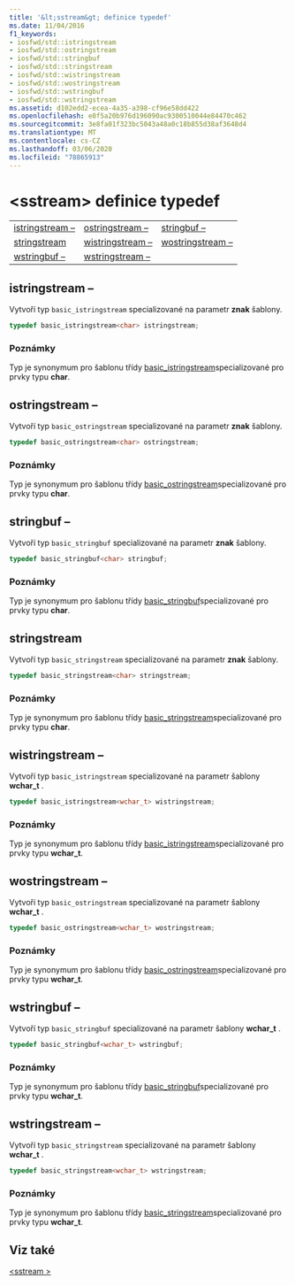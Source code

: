 ```yaml
---
title: '&lt;sstream&gt; definice typedef'
ms.date: 11/04/2016
f1_keywords:
- iosfwd/std::istringstream
- iosfwd/std::ostringstream
- iosfwd/std::stringbuf
- iosfwd/std::stringstream
- iosfwd/std::wistringstream
- iosfwd/std::wostringstream
- iosfwd/std::wstringbuf
- iosfwd/std::wstringstream
ms.assetid: d102edd2-ecea-4a35-a398-cf96e58dd422
ms.openlocfilehash: e8f5a20b976d196090ac9300510044e84470c462
ms.sourcegitcommit: 3e8fa01f323bc5043a48a0c18b855d38af3648d4
ms.translationtype: MT
ms.contentlocale: cs-CZ
ms.lasthandoff: 03/06/2020
ms.locfileid: "78865913"
---
```

# <a name="ltsstreamgt-typedefs"></a>&lt;sstream&gt; definice typedef

||||
|-|-|-|
|[istringstream –](#istringstream)|[ostringstream –](#ostringstream)|[stringbuf –](#stringbuf)|
|[stringstream](#stringstream)|[wistringstream –](#wistringstream)|[wostringstream –](#wostringstream)|
|[wstringbuf –](#wstringbuf)|[wstringstream –](#wstringstream)|

## <a name="istringstream"></a>istringstream –

Vytvoří typ `basic_istringstream` specializované na parametr **znak** šablony.

```cpp
typedef basic_istringstream<char> istringstream;
```

### <a name="remarks"></a>Poznámky

Typ je synonymum pro šablonu třídy [basic_istringstream](../standard-library/basic-istringstream-class.md)specializované pro prvky typu **char**.

## <a name="ostringstream"></a>ostringstream –

Vytvoří typ `basic_ostringstream` specializované na parametr **znak** šablony.

```cpp
typedef basic_ostringstream<char> ostringstream;
```

### <a name="remarks"></a>Poznámky

Typ je synonymum pro šablonu třídy [basic_ostringstream](../standard-library/basic-ostringstream-class.md)specializované pro prvky typu **char**.

## <a name="stringbuf"></a>stringbuf –

Vytvoří typ `basic_stringbuf` specializované na parametr **znak** šablony.

```cpp
typedef basic_stringbuf<char> stringbuf;
```

### <a name="remarks"></a>Poznámky

Typ je synonymum pro šablonu třídy [basic_stringbuf](../standard-library/basic-stringbuf-class.md)specializované pro prvky typu **char**.

## <a name="stringstream"></a>stringstream

Vytvoří typ `basic_stringstream` specializované na parametr **znak** šablony.

```cpp
typedef basic_stringstream<char> stringstream;
```

### <a name="remarks"></a>Poznámky

Typ je synonymum pro šablonu třídy [basic_stringstream](../standard-library/basic-stringstream-class.md)specializované pro prvky typu **char**.

## <a name="wistringstream"></a>wistringstream –

Vytvoří typ `basic_istringstream` specializované na parametr šablony **wchar_t** .

```cpp
typedef basic_istringstream<wchar_t> wistringstream;
```

### <a name="remarks"></a>Poznámky

Typ je synonymum pro šablonu třídy [basic_istringstream](../standard-library/basic-istringstream-class.md)specializované pro prvky typu **wchar_t**.

## <a name="wostringstream"></a>wostringstream –

Vytvoří typ `basic_ostringstream` specializované na parametr šablony **wchar_t** .

```cpp
typedef basic_ostringstream<wchar_t> wostringstream;
```

### <a name="remarks"></a>Poznámky

Typ je synonymum pro šablonu třídy [basic_ostringstream](../standard-library/basic-ostringstream-class.md)specializované pro prvky typu **wchar_t**.

## <a name="wstringbuf"></a>wstringbuf –

Vytvoří typ `basic_stringbuf` specializované na parametr šablony **wchar_t** .

```cpp
typedef basic_stringbuf<wchar_t> wstringbuf;
```

### <a name="remarks"></a>Poznámky

Typ je synonymum pro šablonu třídy [basic_stringbuf](../standard-library/basic-stringbuf-class.md)specializované pro prvky typu **wchar_t**.

## <a name="wstringstream"></a>wstringstream –

Vytvoří typ `basic_stringstream` specializované na parametr šablony **wchar_t** .

```cpp
typedef basic_stringstream<wchar_t> wstringstream;
```

### <a name="remarks"></a>Poznámky

Typ je synonymum pro šablonu třídy [basic_stringstream](../standard-library/basic-stringstream-class.md)specializované pro prvky typu **wchar_t**.

## <a name="see-also"></a>Viz také

[\<sstream >](../standard-library/sstream.md)
